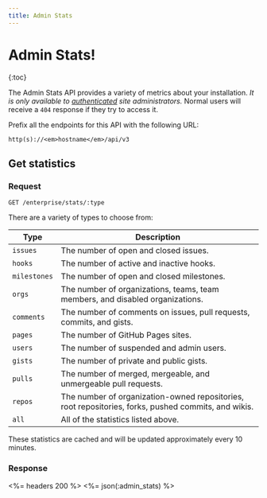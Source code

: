 ```yaml
---
title: Admin Stats
---
```


# Admin Stats!

{:toc}

The Admin Stats API provides a variety of metrics about your installation. *It is only available to [authenticated](/v3/#authentication) site administrators.* Normal users will receive a `404` response if they try to access it.

Prefix all the endpoints for this API with the following URL:

``` command-line
http(s)://<em>hostname</em>/api/v3
```

## Get statistics

### Request

    GET /enterprise/stats/:type

There are a variety of types to choose from:

Type         | Description
-------------|-------------------------------------
`issues`     | The number of open and closed issues.
`hooks`      | The number of active and inactive hooks.
`milestones` | The number of open and closed milestones.
`orgs`       | The number of organizations, teams, team members, and disabled organizations.
`comments`   | The number of comments on issues, pull requests, commits, and gists.
`pages`      | The number of GitHub Pages sites.
`users`      | The number of suspended and admin users.
`gists`      | The number of private and public gists.
`pulls`      | The number of merged, mergeable, and unmergeable pull requests.
`repos`      | The number of organization-owned repositories, root repositories, forks, pushed commits, and wikis.
`all`        | All of the statistics listed above.

These statistics are cached and will be updated approximately every 10 minutes.

### Response

<%= headers 200 %>
<%= json(:admin_stats) %>
